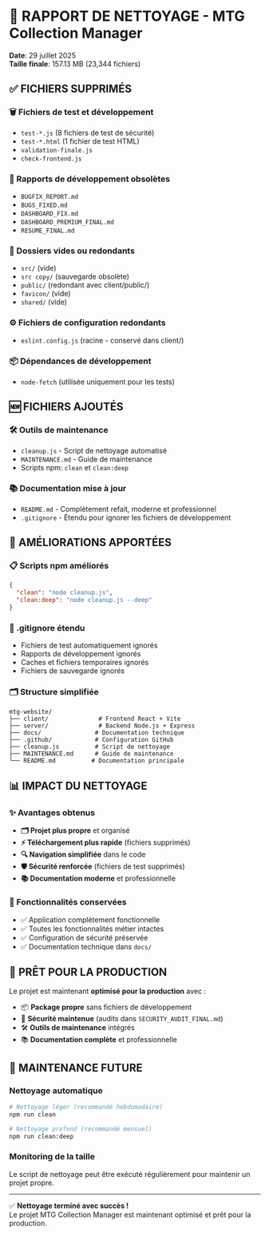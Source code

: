 # 🧹 RAPPORT DE NETTOYAGE - MTG Collection Manager

**Date**: 29 juillet 2025  
**Taille finale**: 157.13 MB (23,344 fichiers)

## ✅ FICHIERS SUPPRIMÉS

### 🗑️ Fichiers de test et développement
- `test-*.js` (8 fichiers de test de sécurité)
- `test-*.html` (1 fichier de test HTML)
- `validation-finale.js`
- `check-frontend.js`

### 📄 Rapports de développement obsolètes
- `BUGFIX_REPORT.md`
- `BUGS_FIXED.md`
- `DASHBOARD_FIX.md`
- `DASHBOARD_PREMIUM_FINAL.md`
- `RESUME_FINAL.md`

### 📁 Dossiers vides ou redondants
- `src/` (vide)
- `src copy/` (sauvegarde obsolète)
- `public/` (redondant avec client/public/)
- `favicon/` (vide)
- `shared/` (vide)

### ⚙️ Fichiers de configuration redondants
- `eslint.config.js` (racine - conservé dans client/)

### 📦 Dépendances de développement
- `node-fetch` (utilisée uniquement pour les tests)

## 🆕 FICHIERS AJOUTÉS

### 🛠️ Outils de maintenance
- `cleanup.js` - Script de nettoyage automatisé
- `MAINTENANCE.md` - Guide de maintenance
- Scripts npm: `clean` et `clean:deep`

### 📚 Documentation mise à jour
- `README.md` - Complètement refait, moderne et professionnel
- `.gitignore` - Étendu pour ignorer les fichiers de développement

## 🔧 AMÉLIORATIONS APPORTÉES

### 📋 Scripts npm améliorés
```json
{
  "clean": "node cleanup.js",
  "clean:deep": "node cleanup.js --deep"
}
```

### 🚫 .gitignore étendu
- Fichiers de test automatiquement ignorés
- Rapports de développement ignorés
- Caches et fichiers temporaires ignorés
- Fichiers de sauvegarde ignorés

### 🗂️ Structure simplifiée
```
mtg-website/
├── client/              # Frontend React + Vite
├── server/              # Backend Node.js + Express  
├── docs/               # Documentation technique
├── .github/            # Configuration GitHub
├── cleanup.js          # Script de nettoyage
├── MAINTENANCE.md      # Guide de maintenance
└── README.md          # Documentation principale
```

## 📊 IMPACT DU NETTOYAGE

### ✨ Avantages obtenus
- **🗂️ Projet plus propre** et organisé
- **⚡ Téléchargement plus rapide** (fichiers supprimés)
- **🔍 Navigation simplifiée** dans le code
- **🛡️ Sécurité renforcée** (fichiers de test supprimés)
- **📚 Documentation moderne** et professionnelle

### 🎯 Fonctionnalités conservées
- ✅ Application complètement fonctionnelle
- ✅ Toutes les fonctionnalités métier intactes
- ✅ Configuration de sécurité préservée
- ✅ Documentation technique dans `docs/`

## 🚀 PRÊT POUR LA PRODUCTION

Le projet est maintenant **optimisé pour la production** avec :

- 📦 **Package propre** sans fichiers de développement
- 🔐 **Sécurité maintenue** (audits dans `SECURITY_AUDIT_FINAL.md`)
- 🛠️ **Outils de maintenance** intégrés
- 📚 **Documentation complète** et professionnelle

## 🔄 MAINTENANCE FUTURE

### Nettoyage automatique
```bash
# Nettoyage léger (recommandé hebdomadaire)
npm run clean

# Nettoyage profond (recommandé mensuel)  
npm run clean:deep
```

### Monitoring de la taille
Le script de nettoyage peut être exécuté régulièrement pour maintenir un projet propre.

---

✅ **Nettoyage terminé avec succès !**  
Le projet MTG Collection Manager est maintenant optimisé et prêt pour la production.
